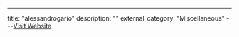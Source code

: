 ---
title: "alessandrogario"
description: ""
external_category: "Miscellaneous"
---[Visit Website](https://github.com/alessandrogario)

